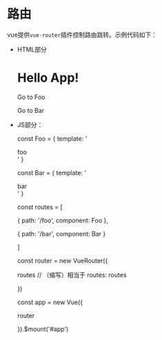 # 路由



vue提供`vue-router`插件控制路由跳转。示例代码如下：



* HTML部分

     <div id="app">

     <h1>Hello App!</h1>

     <p>

     <router-link to="/foo">Go to Foo</router-link>

     <router-link to="/bar">Go to Bar</router-link>

     </p>

     <router-view></router-view>

     </div>


* JS部分：




     const Foo = { template: '<div>foo</div>' }

     const Bar = { template: '<div>bar</div>' }


     const routes = [

     { path: '/foo', component: Foo },

     { path: '/bar', component: Bar }

     ]



     const router = new VueRouter({

     routes // （缩写）相当于 routes: routes

     })


     const app = new Vue({

     router

     }).$mount('#app')









